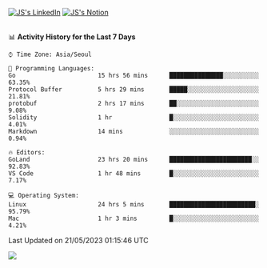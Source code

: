 
[![JS's LinkedIn](https://img.shields.io/badge/LinkedIn-blue?style=for-the-badge&logo=linkedin)](https://www.linkedin.com/in/jaeseung-lee-5a2a32139/) 
[![JS's Notion](https://img.shields.io/badge/Notion-black?style=for-the-badge&logo=notion)](https://bit.ly/ljswiki1) <br><br>
<!-- ![JS's GitHub stats](https://github-readme-stats-lemon-five.vercel.app/api?username=tkxkd0159&hide=contribs,prs,stars,issues&show_icons=true&theme=react&include_all_commits=true)   -->
<!-- ![Top Langs](https://github-readme-stats-lemon-five.vercel.app/api/top-langs/?username=tkxkd0159&layout=compact&hide=jupyter%20notebook,scss,html,css&langs_count=10)  -->


<!--START_SECTION:waka-->
📊 **Activity History for the Last 7 Days** 

```text
⌚︎ Time Zone: Asia/Seoul

💬 Programming Languages: 
Go                       15 hrs 56 mins      ███████████████░░░░░░░░░░   63.35% 
Protocol Buffer          5 hrs 29 mins       █████░░░░░░░░░░░░░░░░░░░░   21.81% 
protobuf                 2 hrs 17 mins       ██░░░░░░░░░░░░░░░░░░░░░░░   9.08% 
Solidity                 1 hr                █░░░░░░░░░░░░░░░░░░░░░░░░   4.01% 
Markdown                 14 mins             ░░░░░░░░░░░░░░░░░░░░░░░░░   0.94%

🔥 Editors: 
GoLand                   23 hrs 20 mins      ███████████████████████░░   92.83% 
VS Code                  1 hr 48 mins        █░░░░░░░░░░░░░░░░░░░░░░░░   7.17%

💻 Operating System: 
Linux                    24 hrs 5 mins       ████████████████████████░   95.79% 
Mac                      1 hr 3 mins         █░░░░░░░░░░░░░░░░░░░░░░░░   4.21%

```


 Last Updated on 21/05/2023 01:15:46 UTC
<!--END_SECTION:waka-->

<a href="https://github.com/tkxkd0159/dsalgo">
  <img align="center" src="https://github-readme-stats-lemon-five.vercel.app/api/pin/?username=tkxkd0159&repo=dsalgo&theme=react" />
</a>


<!---
- 🔭 I’m currently working on ...
- 🌱 I’m currently learning blockchain and distributed network
- 👯 I’m looking to collaborate on ...
- 🤔 I’m looking for help with ...
- 💬 Ask me about ...
- 📫 How to reach me: ...
- 😄 Pronouns: ...
- ⚡ Fun fact: ...
-->
